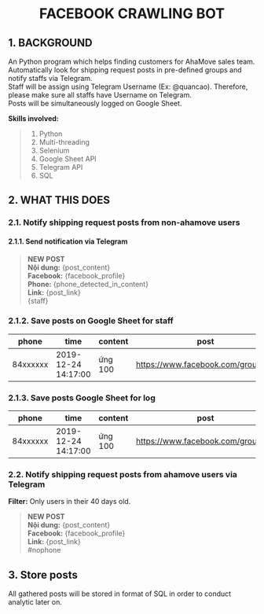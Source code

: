 <center><h1>FACEBOOK CRAWLING BOT</h1></center>

## 1. BACKGROUND
An Python program which helps finding customers for AhaMove sales team.<br>
Automatically look for shipping request posts in pre-defined groups and notify staffs via Telegram.<br>
Staff will be assign using Telegram Username (Ex: @quancao). Therefore, please make sure all staffs have Username on Telegram.<br>
Posts will be simultaneously logged on Google Sheet.

**Skills involved:**
> 1. Python
> 2. Multi-threading
> 3. Selenium
> 4. Google Sheet API
> 5. Telegram API
> 6. SQL

## 2. WHAT THIS DOES
### 2.1. Notify shipping request posts from non-ahamove users
#### 2.1.1. Send notification via Telegram

> **NEW POST** <br>
> **Nội dung:** {post_content} <br>
> **Facebook:** {facebook_profile} <br>
> **Phone:** {phone_detected_in_content} <br>
> **Link:** {post_link} <br>
> {staff}

### 2.1.2. Save posts on Google Sheet for staff
|phone   |time               |content|post                               |profile                     |staff   |note|
|--------|-------------------|-------|-----------------------------------|----------------------------|--------|----|
|84xxxxxx|2019-12-24 14:17:00|ứng 100|https://www.facebook.com/groups/...|https://www.facebook.com/...|@quancao|good|

### 2.1.3. Save posts Google Sheet for log
|phone   |time               |content|post                               |profile                     |
|--------|-------------------|-------|-----------------------------------|----------------------------|
|84xxxxxx|2019-12-24 14:17:00|ứng 100|https://www.facebook.com/groups/...|https://www.facebook.com/...|

### 2.2. Notify shipping request posts from ahamove users via Telegram
**Filter:** Only users in their 40 days old.

> **NEW POST** <br>
> **Nội dung:** {post_content} <br>
> **Facebook:** {facebook_profile} <br>
> **Link:** {post_link} <br>
> #nophone

## 3. Store posts
All gathered posts will be stored in format of SQL in order to conduct analytic later on.
